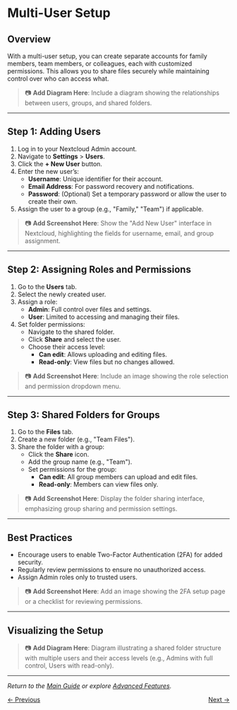 # Multi-User Setup

## Overview
With a multi-user setup, you can create separate accounts for family members, team members, or colleagues, each with customized permissions. This allows you to share files securely while maintaining control over who can access what.

> 📷 **Add Diagram Here**: Include a diagram showing the relationships between users, groups, and shared folders.

---

## Step 1: Adding Users
1. Log in to your Nextcloud Admin account.
2. Navigate to **Settings** > **Users**.
3. Click the **+ New User** button.
4. Enter the new user’s:
   - **Username**: Unique identifier for their account.
   - **Email Address**: For password recovery and notifications.
   - **Password**: (Optional) Set a temporary password or allow the user to create their own.
5. Assign the user to a group (e.g., "Family," "Team") if applicable.

> 📷 **Add Screenshot Here**: Show the "Add New User" interface in Nextcloud, highlighting the fields for username, email, and group assignment.

---

## Step 2: Assigning Roles and Permissions
1. Go to the **Users** tab.
2. Select the newly created user.
3. Assign a role:
   - **Admin**: Full control over files and settings.
   - **User**: Limited to accessing and managing their files.
4. Set folder permissions:
   - Navigate to the shared folder.
   - Click **Share** and select the user.
   - Choose their access level:
     - **Can edit**: Allows uploading and editing files.
     - **Read-only**: View files but no changes allowed.

> 📷 **Add Screenshot Here**: Include an image showing the role selection and permission dropdown menu.

---

## Step 3: Shared Folders for Groups
1. Go to the **Files** tab.
2. Create a new folder (e.g., "Team Files").
3. Share the folder with a group:
   - Click the **Share** icon.
   - Add the group name (e.g., "Team").
   - Set permissions for the group:
     - **Can edit**: All group members can upload and edit files.
     - **Read-only**: Members can view files only.

> 📷 **Add Screenshot Here**: Display the folder sharing interface, emphasizing group sharing and permission settings.

---

## Best Practices
- Encourage users to enable Two-Factor Authentication (2FA) for added security.
- Regularly review permissions to ensure no unauthorized access.
- Assign Admin roles only to trusted users.

> 📷 **Add Screenshot Here**: Add an image showing the 2FA setup page or a checklist for reviewing permissions.

---

## Visualizing the Setup
> 📷 **Add Diagram Here**: Diagram illustrating a shared folder structure with multiple users and their access levels (e.g., Admins with full control, Users with read-only).

---

*Return to the [Main Guide](index.md) or explore [Advanced Features](advanced.md).*

<div style="display: flex; justify-content: space-between;">
  <a href="security">&larr; Previous</a>
  <a href="how-to-use">Next &rarr;</a>
</div>
